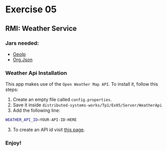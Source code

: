 # Exercise 05
## RMI: Weather Service
### Jars needed:
  - [GeoIp](https://drive.google.com/file/d/0B13cNeaiufwVdm1lNWN0TXFtX3M/view?usp=sharing)
  - [Org.Json](https://drive.google.com/file/d/0B13cNeaiufwVQlg3MF9xek01VkE/view?usp=sharing)
### Weather Api Installation
This app makes use of the `Open Weather Map API`. To install it, follow this steps:
1. Create an empty file called `config.properties`.
2. Save it inside `distributed-systems-works/Tp1/Ex05/Server/WeatherApi`
2. Add the following line:
```bash
WEATHER_API_ID=YOUR-API-ID-HERE
```
3. To create an API id visit [this page](https://openweathermap.org/appid).
### Enjoy!
